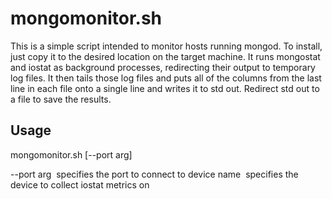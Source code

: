 # mongomonitor.sh

This is a simple script intended to monitor hosts running mongod.  To install, just
copy it to the desired location on the target machine.  It runs mongostat and iostat
as background processes, redirecting their output to temporary log files.  It then 
tails those log files and puts all of the columns from the last line in each file onto
a single line and writes it to std out.  Redirect std out to a file to save the results.

## Usage

mongomonitor.sh [--port arg] <device name>

--port arg&nbsp;&nbsp;specifies the port to connect to
device name&nbsp;&nbsp;specifies the device to collect iostat metrics on

